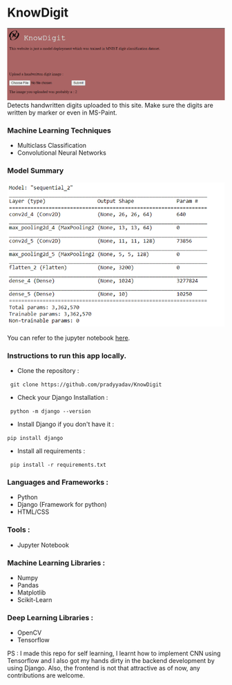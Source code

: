 # KnowDigit
![image_0](https://github.com/pradyyadav/Images/blob/main/0.png?raw=True)
Detects handwritten digits uploaded to this site. Make sure the digits are written by marker or even in MS-Paint.

### Machine Learning Techniques
- Multiclass Classification
- Convolutional Neural Networks
### Model Summary
![image_1](https://github.com/pradyyadav/Images/blob/main/1.png?raw=true)

You can refer to the jupyter notebook [here](https://github.com/pradyyadav/KnowDigit/blob/main/handwritten_digit_recognition.ipynb).

### Instructions to run this app locally.
- Clone the repository : 

``` git clone https://github.com/pradyyadav/KnowDigit```
- Check your Django Installation : 

``` python -m django --version```
- Install Django if you don't have it : 

``` pip install django ```
- Install all requirements :

``` pip install -r requirements.txt```

### Languages and Frameworks : 
- Python
- Django (Framework for python)
- HTML/CSS
### Tools : 
- Jupyter Notebook
### Machine Learning Libraries : 
- Numpy
- Pandas
- Matplotlib
- Scikit-Learn
### Deep Learning Libraries : 
- OpenCV
- Tensorflow


PS : I made this repo for self learning, I learnt how to implement CNN using Tensorflow and I also got my hands dirty in the backend development by using Django. Also, the frontend is not that attractive as of now, any contributions are welcome.
